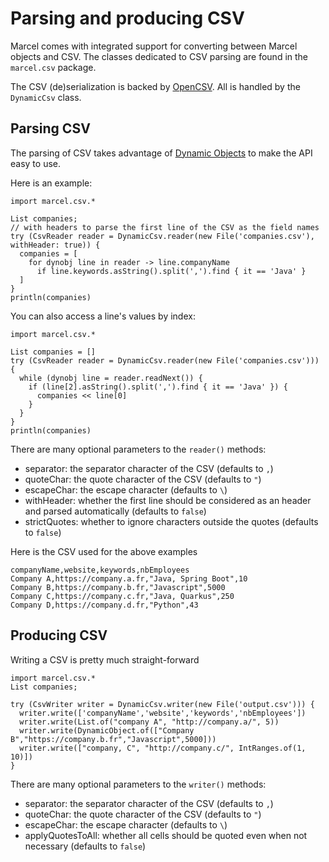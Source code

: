 # Parsing and producing CSV

Marcel comes with integrated support for converting between Marcel objects and CSV.
The classes dedicated to CSV parsing are found in the `marcel.csv` package.

The CSV (de)serialization is backed by [OpenCSV](https://opencsv.sourceforge.net/). All is handled by the `DynamicCsv` class.

## Parsing CSV

The parsing of CSV takes advantage of [Dynamic Objects](../language-specification/types/dynamic-objects.md) to make the API easy to use.

Here is an example:
```marcel
import marcel.csv.*

List companies;
// with headers to parse the first line of the CSV as the field names
try (CsvReader reader = DynamicCsv.reader(new File('companies.csv'), withHeader: true)) {
  companies = [
    for dynobj line in reader -> line.companyName 
      if line.keywords.asString().split(',').find { it == 'Java' } 
  ]
}
println(companies)
```

You can also access a line's values by index:
```marcel
import marcel.csv.*

List companies = []
try (CsvReader reader = DynamicCsv.reader(new File('companies.csv'))) {
  while (dynobj line = reader.readNext()) {
    if (line[2].asString().split(',').find { it == 'Java' }) {
      companies << line[0]
    }
  }
}
println(companies)
```

There are many optional parameters to the `reader()` methods:
- separator: the separator character of the CSV (defaults to `,`)
- quoteChar: the quote character of the CSV (defaults to `"`)
- escapeChar: the escape character (defaults to `\`)
- withHeader: whether the first line should be considered as an header and parsed automatically (defaults to `false`)
- strictQuotes: whether to ignore characters outside the quotes (defaults to `false`)


Here is the CSV used for the above examples
```csv
companyName,website,keywords,nbEmployees
Company A,https://company.a.fr,"Java, Spring Boot",10
Company B,https://company.b.fr,"Javascript",5000
Company C,https://company.c.fr,"Java, Quarkus",250
Company D,https://company.d.fr,"Python",43
```

## Producing CSV

Writing a CSV is pretty much straight-forward

```marcel
import marcel.csv.*
List companies;

try (CsvWriter writer = DynamicCsv.writer(new File('output.csv'))) {
  writer.write(['companyName','website','keywords','nbEmployees'])
  writer.write(List.of("company A", "http://company.a/", 5))
  writer.write(DynamicObject.of(["Company B","https://company.b.fr","Javascript",5000]))
  writer.write(["company, C", "http://company.c/", IntRanges.of(1, 10)])
}
```

There are many optional parameters to the `writer()` methods:
- separator: the separator character of the CSV (defaults to `,`)
- quoteChar: the quote character of the CSV (defaults to `"`)
- escapeChar: the escape character (defaults to `\`)
- applyQuotesToAll: whether all cells should be quoted even when not necessary (defaults to `false`)
